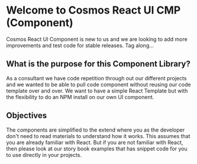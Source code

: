 # Welcome to Cosmos React UI CMP (Component)

Cosmos React UI Component is new to us and we are looking to add more improvements and test code for stable releases. 
Tag along...

## What is the purpose for this Component Library?

As a consultant we have code repetition through out our different projects
and we wanted to be able to pull code component without reusing our code template over and over. 
We want to have a simple React Template but with the flexibility to do an NPM install on our own UI component. 

## Objectives

The components are simplified to the extend where you as the developer don't need to read materials to understand how it works.
This assumes that you are already familiar with React. But if you are not familiar with React, then please look at our story book examples that has snippet code for you to use directly in your projects.

